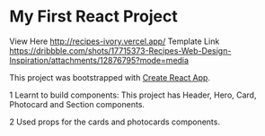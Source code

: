 # My First React Project 

View Here <http://recipes-ivory.vercel.app/>
Template Link <https://dribbble.com/shots/17715373-Recipes-Web-Design-Inspiration/attachments/12876795?mode=media>

This project was bootstrapped with [Create React App](https://github.com/facebook/create-react-app).

1 Learnt to build components: This project has  Header, Hero, Card, Photocard and Section components.

2 Used props for the cards and photocards components.